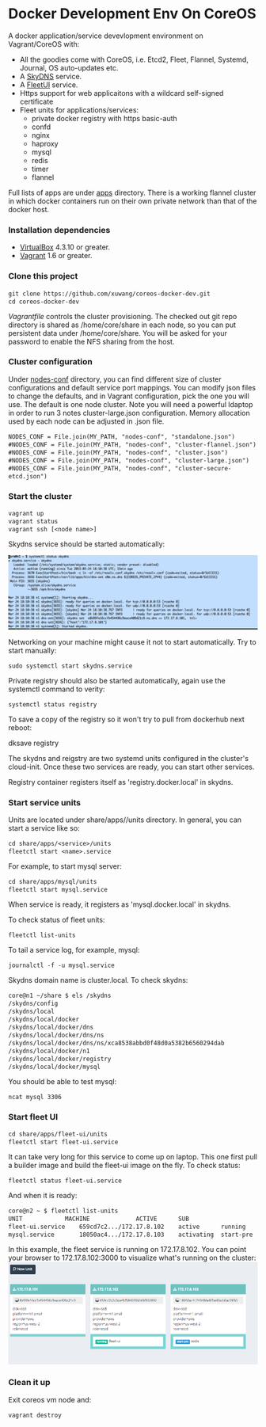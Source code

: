 # Docker Development Env On CoreOS

A docker application/service devevlopment environment on Vagrant/CoreOS with:

* All the goodies come with CoreOS, i.e. Etcd2, Fleet, Flannel, Systemd, Journal, OS auto-updates etc.
* A [SkyDNS][SkyDNS] service.
* A [FleetUI](https://github.com/purpleworks/fleet-ui.git) service.
* Https support for web applicaitons with a wildcard self-signed certificate
* Fleet units for applications/services:
    * private docker registry with https basic-auth
    * confd
    * nginx
    * haproxy
    * mysql
    * redis
    * timer 
    * flannel

Full lists of apps are under [apps](https://github.com/xuwang/coreos-docker-dev/tree/master/apps) directory. There is a working flannel cluster in which docker containers run on their own private network than that of the docker host. 

### Installation dependencies

* [VirtualBox][virtualbox] 4.3.10 or greater.
* [Vagrant][vagrant] 1.6 or greater.

### Clone this project

    git clone https://github.com/xuwang/coreos-docker-dev.git
    cd coreos-docker-dev

_Vagrantfile_ controls the cluster provisioning. The checked out git repo directory is shared as /home/core/share in each node, so you can put persistent data under /home/core/share. 
You will be asked for your password to enable the NFS sharing from the host.

### Cluster configuration

Under [nodes-conf](https://github.com/xuwang/coreos-docker-dev/tree/master/nodes-conf) directory, you can find different size of cluster configurations and default service port mappings.  You can modify json files to change the defaults, and in Vagrant configuration, pick the one you will use. The default is one node cluster. Note you will  need a powerful ldaptop in
order to run 3 notes cluster-large.json configuration. Memory allocation used by each node can be adjusted in <type>.json file.

    NODES_CONF = File.join(MY_PATH, "nodes-conf", "standalone.json")
    #NODES_CONF = File.join(MY_PATH, "nodes-conf", "cluster-flannel.json")
    #NODES_CONF = File.join(MY_PATH, "nodes-conf", "cluster.json")
    #NODES_CONF = File.join(MY_PATH, "nodes-conf", "cluster-large.json")
    #NODES_CONF = File.join(MY_PATH, "nodes-conf", "cluster-secure-etcd.json")

### Start the cluster

    vagrant up
    vagrant status
    vagrant ssh [<node name>]
  
Skydns service should be started automatically:

![skydns service status](images/skydns.png "skydns service status")

Networking on your machine might cause it not to start automatically. Try to start manually:

    sudo systemctl start skydns.service
 
Private registry should also be started automatically, again use the systemctl command to verity:

    systemctl status registry

To save a copy of the registry so it won't try to pull from dockerhub next reboot:

   dksave registry
 
The skydns and reigstry are two systemd units configured in the cluster's cloud-init. Once these two services are ready, you can start other services. 

Registry container registers itself as 'registry.docker.local' in skydns.

### Start service units

Units are located under share/apps/<service>/units directory. In general, you can start a service like so:

    cd share/apps/<service>/units
    fleetctl start <name>.service

For example, to start mysql server:

    cd share/apps/mysql/units
    fleetctl start mysql.service
    
When service is ready, it registers as 'mysql.docker.local' in skydns.

To check status of fleet units:

    fleetctl list-units

To tail a service log, for example, mysql:

    journalctl -f -u mysql.service 

Skydns domain name is cluster.local. To check skydns:

    core@n1 ~/share $ els /skydns
    /skydns/config
    /skydns/local
    /skydns/local/docker
    /skydns/local/docker/dns
    /skydns/local/docker/dns/ns
    /skydns/local/docker/dns/ns/xca8538abbd0f48d0a5382b6560294dab
    /skydns/local/docker/n1
    /skydns/local/docker/registry
    /skydns/local/docker/mysql 

You should be able to test mysql:

    ncat mysql 3306

### Start fleet UI

    cd share/apps/fleet-ui/units
    fleetctl start fleet-ui.service

It can take very long for this service to come up on laptop. This one first pull a builder image and build the fleet-ui image on the fly. To check status:

    fleetctl status fleet-ui.service

And when it is ready:

    core@n2 ~ $ fleetctl list-units
    UNIT			MACHINE				ACTIVE		SUB
    fleet-ui.service	659cd7c2.../172.17.8.102	active		running
    mysql.service		18050ac4.../172.17.8.103	activating	start-pre
    
In this example, the fleet service is running on 172.17.8.102. You can point your browser to 172.17.8.102:3000 to visualize what's running on the cluster:
![fleet units](images/fleetui.png "fleet units")

### Clean it up

Exit coreos vm node and:

    vagrant destroy

[virtualbox]: https://www.virtualbox.org/
[vagrant]: https://www.vagrantup.com/downloads.html
[using-coreos]: http://coreos.com/docs/using-coreos/
[SkyDNS]: https://github.com/skynetservices/skydns
[Docker-Registry]: https://github.com/docker/docker-registry


